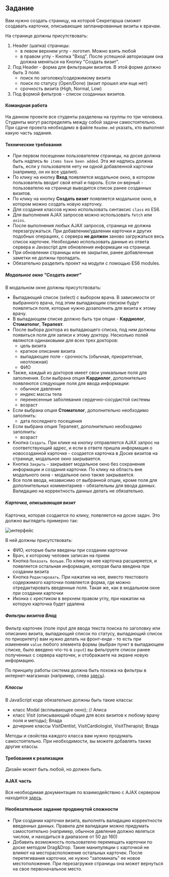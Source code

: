 ## Задание

Вам нужно создать страницу, на которой Секретарша сможет создавать карточки, описывающие запланированные визиты к врачам.

На странице должны присутствовать:

1. Header (шапка) страницы:
   - в левом верхнем углу - логотип. Можно взять любой
   - в правом углу - Кнопка "Вход". После успешной авторизации она должна меняться на Кнопку "Создать визит".
2. Под Header - форма для фильтрации визитов. В этой форме должно быть 3 поля: 
   - поиск по заголовку/содержимому визита
   - поиск по статусу (Open/Done) (визит прошел или еще нет)
   - срочность визита (High, Normal, Low)
3. Под формой фильтров - список созданных визитов. 

#### Командная работа

На данном проекте все студенты разделены на группы по три человека. Студенты могут распределять между собой задачи самостоятельно. При сдаче проекта необходимо в файле `Readme.md` указать, кто выполнял какую часть задания.

#### Технические требования

 - При первом посещении пользователем страницы, на доске должна быть надпись `No items have been added`. Эта же надпись должна быть, если у пользователя нету ни одной добавленной карточки (например, он их все удалил).
 - По клику на кнопку **Вход** появляется модальное окно, в котором пользователь вводит свой email и пароль. Если он верный - пользователю на странице выводится список ранее созданных визитов.
 - По клику на кнопку **Создать визит** появляется модальное окно, в котором можно создать новую карточку.
 - Для создания классов нужно использовать синтаксис `class` из ES6.
 - Для выполнения AJAX запросов можно использовать `fetch` или `axios`.
 - После выполнения любых AJAX запросов, страница не должна перезагружаться. При добавлении/удалении карточки и других подобных операциях, с сервера **не должен** заново загружаться весь список карточек. Необходимо использовать данные из ответа сервера и Javascript для обновления информации на странице.
 - При обновлении страницы или ее закрытии, ранее добавленные заметки не должны пропадать.
 - Обязательно разделить проект на модули с помощью ES6 modules. 

##### Модальное окно "Создать визит"
   
В модальном окне должны присутствовать: 

- Выпадающий список (select) с выбором врача. В зависимости от выбранного врача, под этим выпадающим списком будут появляться поля, которые нужно дозаполнить для визита к этому врачу.
- В выпадающем списке должно быть три опции - **Кардиолог**, **Стоматолог**, **Терапевт**.
- После выбора доктора из выпадающего списка, под ним должны появиться поля для записи к этому доктору. Несколько полей являются одинаковыми для всех трех докторов:
  - цель визита
  - краткое описание визита
  - выпадающее поле - срочность (обычная, приоритетная, неотложная)
  - ФИО  
- Также, каждый из докторов имеет свои уникальные поля для заполнения. Если выбрана опция **Кардиолог**, дополнительно появляются следующие поля для ввода информации:
  - обычное давление
  - индекс массы тела
  - перенесенные заболевания сердечно-сосудистой системы
  - возраст
- Если выбрана опция **Стоматолог**, дополнительно необходимо заполнить:
  - дата последнего посещения
- Если выбрана опция Терапевт, дополнительно необходимо заполнить:
  - возраст
- Кнопка `Создать`. При клике на кнопку отправляется AJAX запрос на соответствующий адрес, и если в  ответе пришла информация о новосозданной карточке - создается карточка в Доске визитов на странице, модальное окно закрывается.
- Кнопка `Закрыть` - закрывает модальное окно без сохранения информации и создания карточки. По клику на область вне модального окна - модальное окно также закрывается.
- Все поля ввода, независимо от выбранной опции, кроме поля для дополнительных комментариев - обязательны для ввода данных. Валидацию на корректность данных делать не обязательно. 

##### Карточка, описывающая визит 

Карточка, которая создается по клику, появляется на доске задач. Это должно выглядеть примерно так:

![интерфейс](./img/2.png)
   
В ней должны присутствовать:
 - ФИО, которые были введены при создании карточки
 - Врач, к которому человек записан на прием
 - Кнопка `Показать больше`. По клику на нее карточка расширяется, и появляется остальная информация, которая была введена при создании визита
 - Кнопка `Редактировать`. При нажатии на нее, вместо текстового содержимого карточки появляется форма, где можно отредактировать введенные поля. Такая же, как в модальном окне при создании карточки
 - Иконка с крестиком в верхнем правом углу, при нажатии на которую карточка будет удалена

##### Фильтры визитов Влад

Фильтр карточек (поле input для ввода текста поиска по заголовку или описанию визита, выпадающий список по статусу, выпадающий список по приоритету) вам нужно делать на фронт-енде - то есть при изменении `value` любого элемента формы (выбран пункт в выпадающем списке, было введено что-то в `input`) вы фильтруете список ранее полученных с сервера карточек, и отображаете на экране новую информацию.

По принципу работы система должна быть похожа на фильтры в интернет-магазинах (например, слева [здесь](https://rozetka.com.ua/notebooks/c80004/)).

##### Классы

В JavaScript коде обязательно должны быть такие классы:
 - класс Modal (всплывающее окно); // Алиса
 - класс Visit (описывающий общие для всех визитов к любому врачу поля и методы); Влада
 - дочерние классы VisitDentist, VisitCardiologist, VisitTherapist; Влада

Методы и свойства каждого класса вам нужно продумать самостоятельно. При необходимости, вы можете добавлять также другие классы.

#### Требования к реализации

Дизайн может быть любой, но должен быть.

#### AJAX часть

Вся необходимая документация по взаимодействию с AJAX сервером находится [здесь](https://ajax.test-danit.com/api-pages/cards.html).

#### Необязательное задание продвинутой сложности

 - При создании карточки визита, выполнять валидацию корректности введенных данных. Правила для валидации можно придумать самостоятельно (например, обычное давление должно являться числом, и находиться в диапазоне от 50 до 160)
 - Добавить возможность пользователю перемещать карточки по доске методом Drag&Drop. Такие манипуляции с карточкой не влияют на месторасположение остальных карточек. После перетягивания карточки, не нужно "запоминать" ее новое местоположение. При перезагружке страницы она может вернуться на свое первоначальное место.
